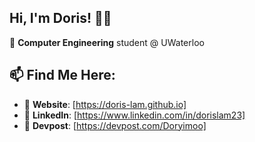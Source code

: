 ## Hi, I'm Doris! 🙂👋

🏫 **Computer Engineering** student @ UWaterloo 

## 📫 Find Me Here:
- 🤖 **Website**: [https://doris-lam.github.io]
- 💼 **LinkedIn**: [https://www.linkedin.com/in/dorislam23]
- 👾 **Devpost**: [https://devpost.com/Doryimoo]

